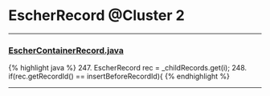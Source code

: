 # EscherRecord @Cluster 2

***

### [EscherContainerRecord.java](https://searchcode.com/codesearch/view/97383916/)
{% highlight java %}
247. EscherRecord rec = _childRecords.get(i);
248. if(rec.getRecordId() == insertBeforeRecordId){
{% endhighlight %}

***

